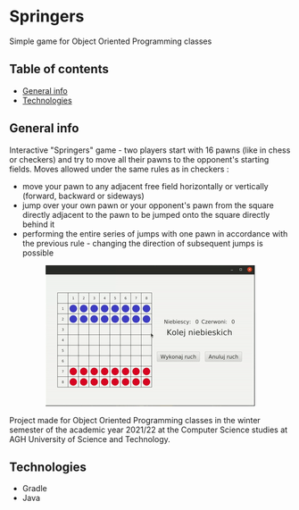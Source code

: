 # Springers
Simple game for Object Oriented Programming classes
## Table of contents
* [General info](#general-info)
* [Technologies](#technologies)

## General info
Interactive "Springers" game - two players start with 16 pawns (like in chess or checkers) and try to move all their pawns to the opponent's starting fields. Moves allowed under the same rules as in checkers :
- move your pawn to any adjacent free field horizontally or vertically (forward, backward or sideways)
- jump over your own pawn or your opponent's pawn from the square directly adjacent to the pawn to be jumped onto the square directly behind it
- performing the entire series of jumps with one pawn in accordance with the previous rule - changing the direction of subsequent jumps is possible

<p align="center">
  <img src="siema.gif" alt="animated" />
</p>

Project made for Object Oriented Programming classes in the winter semester of the academic year 2021/22 at the Computer Science studies at AGH University of Science and Technology.

## Technologies
- Gradle
- Java
